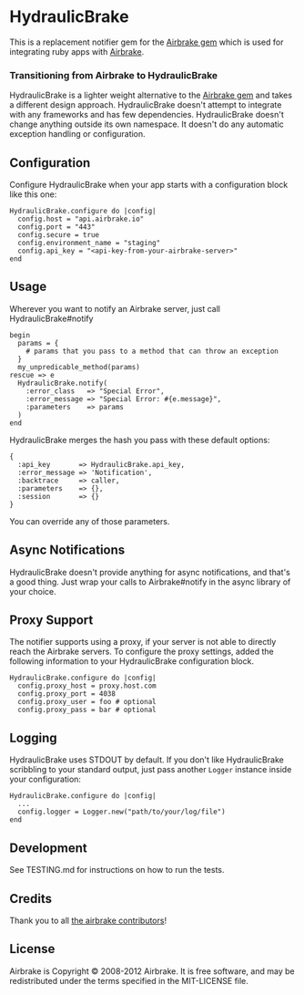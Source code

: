 HydraulicBrake
========

This is a replacement notifier gem for the [Airbrake
gem](https://github.com/airbrake/airbrake) which is used
for integrating ruby apps with [Airbrake](http://airbrake.io).

### Transitioning from Airbrake to HydraulicBrake

HydraulicBrake is a lighter weight alternative to the [Airbrake
gem](https://github.com/airbrake/airbrake) and takes a different design
approach. HydraulicBrake doesn't attempt to integrate with any
frameworks and has few dependencies. HydraulicBrake doesn't change
anything outside its own namespace. It doesn't do any automatic
exception handling or configuration.

Configuration
-------------

Configure HydraulicBrake when your app starts with a configuration block
like this one:

    HydraulicBrake.configure do |config|
      config.host = "api.airbrake.io"
      config.port = "443"
      config.secure = true
      config.environment_name = "staging"
      config.api_key = "<api-key-from-your-airbrake-server>"
    end

Usage
-----

Wherever you want to notify an Airbrake server, just call
HydraulicBrake#notify

    begin
      params = {
        # params that you pass to a method that can throw an exception
      }
      my_unpredicable_method(params)
    rescue => e
      HydraulicBrake.notify(
        :error_class   => "Special Error",
        :error_message => "Special Error: #{e.message}",
        :parameters    => params
      )
    end

HydraulicBrake merges the hash you pass with these default options:

    {
      :api_key       => HydraulicBrake.api_key,
      :error_message => 'Notification',
      :backtrace     => caller,
      :parameters    => {},
      :session       => {}
    }

You can override any of those parameters.

Async Notifications
-------------------

HydraulicBrake doesn't provide anything for async notifications, and
that's a good thing. Just wrap your calls to Airbrake#notify in the
async library of your choice.

Proxy Support
-------------

The notifier supports using a proxy, if your server is not able to
directly reach the Airbrake servers. To configure the proxy settings,
added the following information to your HydraulicBrake configuration
block.

    HydraulicBrake.configure do |config|
      config.proxy_host = proxy.host.com
      config.proxy_port = 4038
      config.proxy_user = foo # optional
      config.proxy_pass = bar # optional
      
Logging
------------

HydraulicBrake uses STDOUT by default. If you don't like HydraulicBrake
scribbling to your standard output, just pass another `Logger` instance
inside your configuration:

    HydraulicBrake.configure do |config|
      ...
      config.logger = Logger.new("path/to/your/log/file")
    end

Development
-----------

See TESTING.md for instructions on how to run the tests.

Credits
-------

Thank you to all [the airbrake contributors](https://github.com/airbrake/airbrake/contributors)!

License
-------

Airbrake is Copyright © 2008-2012 Airbrake. It is free software, and may be redistributed under the terms specified in the MIT-LICENSE file.
